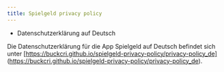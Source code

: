 ```yaml
---
title: Spielgeld privacy policy
---
```


* Datenschutzerklärung auf Deutsch

Die Datenschutzerklärung für die App Spielgeld auf Deutsch befindet sich unter [https://buckcri.github.io/spielgeld-privacy-policy/privacy-policy_de]
(https://buckcri.github.io/spielgeld-privacy-policy/privacy-policy_de).
